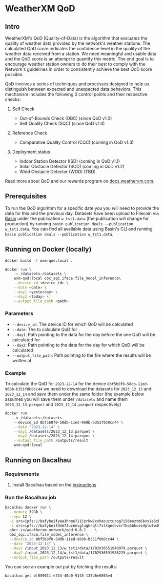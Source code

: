 # WeatherXM QoD

## Intro

WeatherXM's QoD (Quality-of-Data) is the algorithm that evaluates the quality of weather data provided by the network's weather stations. The calculated QoD score indicates the confidence level in the quality of the weather data received from a station. We need meaningful and usable data and the QoD score is an attempt to quantify this metric. The end goal is to encourage weather station owners to do their best to comply with the Network's guidelines in order to consistently achieve the best QoD score possible.

QoD involves a series of techniques and processes designed to help us distinguish between expected and unexpected data behaviors. This mechanism includes the following 3 control points and their respective checks:

1. Self Check
   - Out-of-Bounds Check (OBC) (since QoD v1.0)
   - Self Quality Check (SQC) (since QoD v1.0)

2. Reference Check
   - Comparative Quality Control (CQC) (coming in QoD v1.3)

3. Deployment status
   - Indoor Station Detector (ISD) (coming in QoD v1.1)
   - Solar Obstacle Detector (SOD) (coming in QoD v1.2)
   - Wind Obstacle Detector (WOD) (TBD)
  
Read more about QoD and our rewards program on [docs.weatherxm.com](https://docs.weatherxm.com/project).

## Prerequisites

To run the QoD algorithm for a specific date you you will need to provide the data for this and the previous day. Datasets have been upload to Filecoin via [Basin](https://github.com/tablelandnetwork/basin-cli) under the publication `w_tst1.data` (the publication will change for production) by running `basin publication deals --publication w_tst1.data`. You can find all available data using Basin's CLI and running `basin publication deals --publication w_tst1.data`.

## Running on Docker (locally)

```bash
docker build -t wxm-qod:local .

docker run \
	-v /datasets:/datasets \
	wxm-qod:local obc_sqc.iface.file_model_inference\
	--device_id <device_id> \
	--date <date> \
	--day1 <yesterday> \
	--day2 <today> \
	--output_file_path <path>
```

### Parameters
- `--device_id`: The device ID for which QoD will be calculated
- `--date`: The to calculate QoD for
- `--day1`: Path pointing to the data for the day before the one QoD will be calculated for
- `--day2`: Path pointing to the data for the day for which QoD will be calculated
- `--output_file_path`: Path pointing to the file where the results will be written at

### Example

To calculate the QoD for `2023-12-14` for the device `8bf5b8f0-50db-11ed-960b-b351f0b0cc44` we need to download the datasets for `2023_12_13` and `2023_12_14` and save them under the same folder (the example below assumes you will save them under `/datasets` and name them `2023_12_13.parquet` and `2023_12_14.parquet` respectively)

```bash
docker run
	-v /datasets:/datasets
	--device_id 8bf5b8f0-50db-11ed-960b-b351f0b0cc44 \
	--date "2023-12-14" \
	--day1 /datasets/2023_12_13.parquet \
	--day2 /datasets/2023_12_14.parquet \
	--output_file_path /outputs/result
	wxm-qod:local
```

## Running on Bacalhau

### Requirements
1. Install Bacalhau based on the [instructions](https://docs.bacalhau.org/getting-started/installation) 

### Run the Bacalhau job

```bash
bacalhau docker run \
  --memory 32GB \
  --cpu 12 \
  -i src=ipfs://bafybeifyaa3hnme72i5zrkw2xvheoucturog7i56moztm5bvxie5xhy2ni,dst=/input_2023_12_13 \
  -i src=ipfs://bafybeifd4m73uznnvglugkrqll7xlkqncbvxrfhq6bkuezdplwtw4kzaw4,dst=/input_2023_12_14 \
  ghcr.io/weatherxm-network/qod:0.0.1 -- \
  obc_sqc.iface.file_model_inference \
  --device_id 8bf5b8f0-50db-11ed-960b-b351f0b0cc44 \
  --date "2023-12-14" \
  --day1 /input_2023_12_13/w_tst1/data/1702936551948979.parquet \
  --day2 /input_2023_12_14/w_tst1/data/1702936591988229.parquet \
  --output_file_path /outputs/result
```

You can see an example out put by fetching the results:
```bash
bacalhau get bf059011-e744-40a0-9145-137d6e0803e4
```
